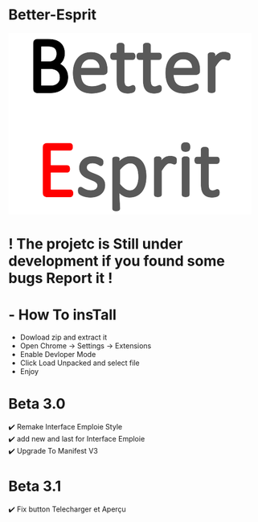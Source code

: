 # Better-Esprit

  ![logo](BE_fulllogo.png)
  
  # ! The projetc is Still under development if you found some bugs Report it !
  
  # - How To insTall
  - Dowload zip and extract it 
  - Open Chrome -> Settings -> Extensions
  - Enable Devloper Mode
  - Click Load Unpacked and select file
  - Enjoy
  
  # Beta 3.0
  :heavy_check_mark: Remake Interface Emploie Style <br>
  :heavy_check_mark: add new and last for Interface Emploie <br>
  :heavy_check_mark: Upgrade To Manifest V3 <br>
  
  # Beta 3.1
  :heavy_check_mark: Fix button Telecharger et Aperçu <br>
